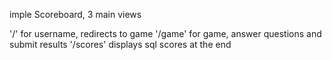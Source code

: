 imple Scoreboard, 3 main views

'/' for username, redirects to game
'/game' for game, answer questions and submit results
'/scores' displays sql scores at the end
